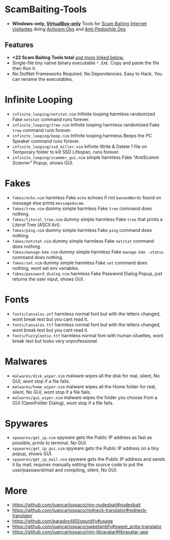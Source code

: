 # ScamBaiting-Tools

- **Windows-only, [VirtualBox-only](https://www.virtualbox.org)** Tools for
[Scam Baiting](https://wikipedia.org/wiki/Scam_baiting)
[Internet vigilantes](https://wikipedia.org/wiki/Internet_vigilantism#Scam_baiting) doing
[Activism Ops](https://en.wikipedia.org/wiki/Internet_vigilantism#Other_political_activism)
and
[Anti-Pedophile Ops](https://en.wikipedia.org/wiki/Internet_vigilantism#Anti-pedophile_(statutory_rape)_Internet_vigilantism)


## Features

- **+22 Scam Baiting Tools total** [and more linked below.](https://github.com/juancarlospaco/nim-scambaiting-tools#more)
- Single-file tiny native binary executable `*.EXE`. Copy and paste the file then Run it.
- No DotNet Frameworks Required. No Dependencies. Easy to Hack. You can rename the executables.


# Infinite Looping

- `infinite_looping/netstat.nim` Infinite looping harmless randomized Fake `netstat` command runs forever.
- `infinite_looping/tree.nim` Infinite looping harmless randomized Fake `tree` command runs forever.
- `infinite_looping/beep.nim` Infinite looping harmless Beeps the PC Speaker command runs forever.
- `infinite_looping/ssd_killer.nim` Infinite Write & Delete 1 file on Temporary folder to kill SSD Lifespan, runs forever.
- `infinite_looping/scammer_gui.nim` simple harmless Fake *"AntiScamm Scanner"* Popup, shows GUI.


# Fakes

- `fakes/echo.nim` harmless Fake `echo` echoes if not `bannedWords` found on message else prints `message4scam`.
- `fakes/tree.nim` dummy simple harmless Fake `tree` command does nothing.
- `fakes/literal_tree.nim` dummy simple harmless Fake `tree` that prints a *Literal* Tree (ASCII Art).
- `fakes/ping.nim` dummy simple harmless Fake `ping` command does nothing.
- `fakes/netstat.nim` dummy simple harmless Fake `netstat` command does nothing.
- `fakes/manage-bde.nim` dummy simple harmless Fake `manage-bde -status` command does nothing.
- `fakes/set.nim` dummy simple harmless Fake `set` command does nothing, wont set env variables.
- `fakes/password_dialog.nim` harmless Fake Password Dialog Popup, just returns the user input, shows GUI.


# Fonts

- `fonts/Cansalos.otf` harmless normal font but with the letters changed, wont break text but you cant read it.
- `fonts/Cansalos.ttf` harmless normal font but with the letters changed, wont break text but you cant read it.
- `fonts/FuzzyCootie.ttf` harmless normal font with human siluettes, wont break text but looks very unprofessional.


# Malwares

- `malwares/disk_wiper.nim` malware wipes all the disk for real, silent, No GUI, wont stop if a file fails.
- `malwares/home_wiper.nim` malware wipes all the Home folder for real, silent, No GUI, wont stop if a file fails.
- `malwares/gui_wiper.nim` malware wipes the folder you choose from a GUI (OpenFolder Dialog), wont stop if a file fails.


# Spywares

- `spywares/get_ip.nim` spyware gets the Public IP address as fast as possible, prints to terminal, No GUI.
- `spywares/get_ip_gui.nim` spyware gets the Public IP address on a tiny popup, shows GUI.
- `spywares/get_ip_mail.nim` spyware gets the Public IP address and sends it by mail,
requires manually editing the source code to put the user/password/mail and compiling,
silent, No GUI.


# More

- https://github.com/juancarlospaco/nim-nudesbait#nudesbait
- https://github.com/juancarlospaco/redneck-translator#redneck-translator
- https://github.com/paradox460/spurdify#usage
- https://github.com/juancarlospaco/sweetanitify#sweet_anita-translator
- https://github.com/juancarlospaco/nim-libravatar#libravatar-app


<!--
  fake syskey
  fake cmd
  virus programs
  time wasters
  fake run box
  fake notepad
  fake password prompts
  fake driver scanners
  fake virus scanner
  scammer scanners
-->
